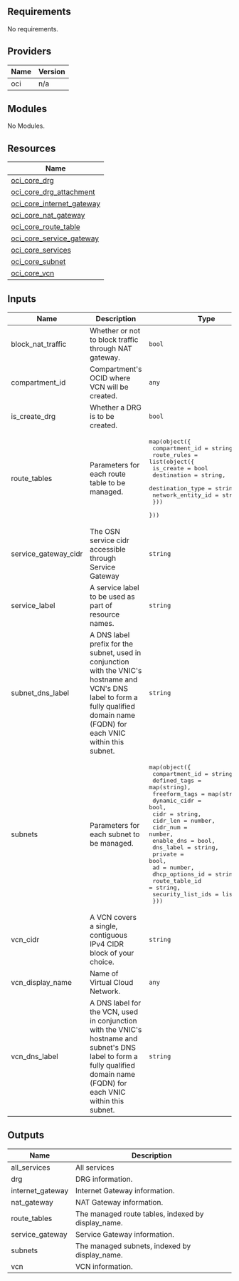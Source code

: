 ## Requirements

No requirements.

## Providers

| Name | Version |
|------|---------|
| oci | n/a |

## Modules

No Modules.

## Resources

| Name |
|------|
| [oci_core_drg](https://registry.terraform.io/providers/hashicorp/oci/latest/docs/resources/core_drg) |
| [oci_core_drg_attachment](https://registry.terraform.io/providers/hashicorp/oci/latest/docs/resources/core_drg_attachment) |
| [oci_core_internet_gateway](https://registry.terraform.io/providers/hashicorp/oci/latest/docs/resources/core_internet_gateway) |
| [oci_core_nat_gateway](https://registry.terraform.io/providers/hashicorp/oci/latest/docs/resources/core_nat_gateway) |
| [oci_core_route_table](https://registry.terraform.io/providers/hashicorp/oci/latest/docs/resources/core_route_table) |
| [oci_core_service_gateway](https://registry.terraform.io/providers/hashicorp/oci/latest/docs/resources/core_service_gateway) |
| [oci_core_services](https://registry.terraform.io/providers/hashicorp/oci/latest/docs/data-sources/core_services) |
| [oci_core_subnet](https://registry.terraform.io/providers/hashicorp/oci/latest/docs/resources/core_subnet) |
| [oci_core_vcn](https://registry.terraform.io/providers/hashicorp/oci/latest/docs/resources/core_vcn) |

## Inputs

| Name | Description | Type | Default | Required |
|------|-------------|------|---------|:--------:|
| block\_nat\_traffic | Whether or not to block traffic through NAT gateway. | `bool` | `false` | no |
| compartment\_id | Compartment's OCID where VCN will be created. | `any` | n/a | yes |
| is\_create\_drg | Whether a DRG is to be created. | `bool` | `false` | no |
| route\_tables | Parameters for each route table to be managed. | <pre>map(object({<br>    compartment_id = string<br>    route_rules    = list(object({<br>      is_create         = bool<br>      destination       = string,<br>      destination_type  = string,<br>      network_entity_id = string<br>    }))<br>  }))</pre> | n/a | yes |
| service\_gateway\_cidr | The OSN service cidr accessible through Service Gateway | `string` | `""` | no |
| service\_label | A service label to be used as part of resource names. | `string` | `"cis"` | no |
| subnet\_dns\_label | A DNS label prefix for the subnet, used in conjunction with the VNIC's hostname and VCN's DNS label to form a fully qualified domain name (FQDN) for each VNIC within this subnet. | `string` | `"subnet"` | no |
| subnets | Parameters for each subnet to be managed. | <pre>map(object({<br>    compartment_id    = string,<br>    defined_tags      = map(string),<br>    freeform_tags     = map(string),<br>    dynamic_cidr      = bool,<br>    cidr              = string,<br>    cidr_len          = number,<br>    cidr_num          = number,<br>    enable_dns        = bool,<br>    dns_label         = string,<br>    private           = bool,<br>    ad                = number,<br>    dhcp_options_id   = string,<br>    route_table_id    = string,<br>    security_list_ids = list(string)<br>  }))</pre> | n/a | yes |
| vcn\_cidr | A VCN covers a single, contiguous IPv4 CIDR block of your choice. | `string` | `"10.0.0.0/16"` | no |
| vcn\_display\_name | Name of Virtual Cloud Network. | `any` | n/a | yes |
| vcn\_dns\_label | A DNS label for the VCN, used in conjunction with the VNIC's hostname and subnet's DNS label to form a fully qualified domain name (FQDN) for each VNIC within this subnet. | `string` | `"vcn"` | no |

## Outputs

| Name | Description |
|------|-------------|
| all\_services | All services |
| drg | DRG information. |
| internet\_gateway | Internet Gateway information. |
| nat\_gateway | NAT Gateway information. |
| route\_tables | The managed route tables, indexed by display\_name. |
| service\_gateway | Service Gateway information. |
| subnets | The managed subnets, indexed by display\_name. |
| vcn | VCN information. |
